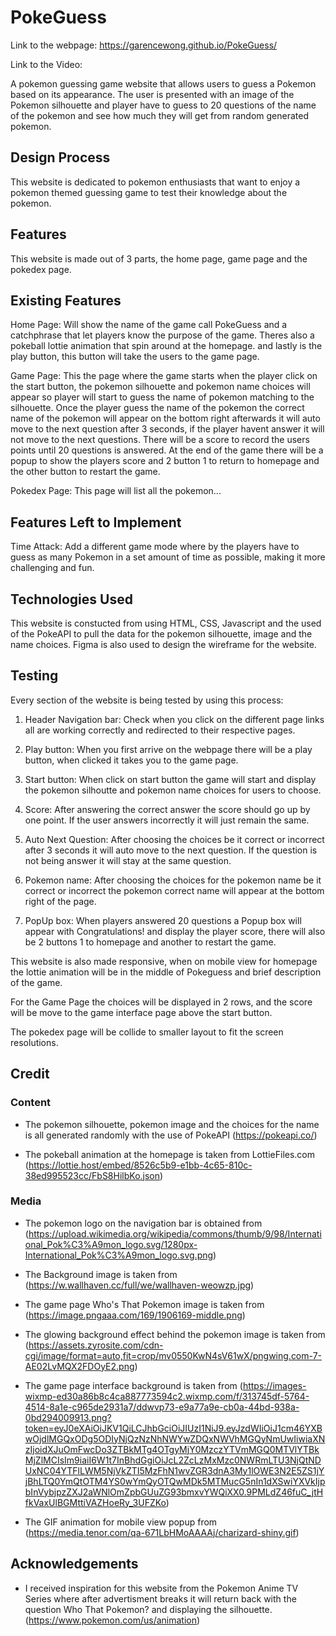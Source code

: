 # PokeGuess

Link to the webpage: https://garencewong.github.io/PokeGuess/

Link to the Video:

A pokemon guessing game website that allows users to guess a Pokemon based on its appearance. The user is presented with an image of the Pokemon silhouette and player have to guess to 20 questions of the name of the pokemon and see how much they will get from random generated pokemon.

## Design Process
This website is dedicated to pokemon enthusiasts that want to enjoy a pokemon themed guessing game to test their knowledge about the pokemon.

## Features
This website is made out of 3 parts, the home page, game page and the pokedex page.

## Existing Features
Home Page: Will show the name of the game call PokeGuess and a catchphrase that let players know the purpose of the game. Theres also a pokeball lottie animation that spin around at the homepage.
and lastly is the play button, this button will take the users to the game page.

Game Page: This the page where the game starts when the player click on the start button, the pokemon silhouette and pokemon name choices will appear so player will start to guess the name of pokemon matching to the silhouette. Once the player guess the name of the pokemon the correct name of the pokemon will appear on the bottom right afterwards it will auto move to the next question after 3 seconds, if the player havent answer it will not move to the next questions. There will be a score to record the users points until 20 questions is answered. At the end of the game there will be a popup to show the players score and 2 button 1 to return to homepage and the other button to restart the game.

Pokedex Page: This page will list all the pokemon...

## Features Left to Implement
 Time Attack: Add a different game mode where by the players have to guess as many Pokemon in a set amount of time as possible, making it more challenging and fun.

 ## Technologies Used
 This website is constucted from using HTML, CSS, Javascript and the used of the PokeAPI to pull the data for the pokemon silhouette, image and the name choices. Figma is also used to design the wireframe for the website.

 ## Testing
Every section of the website is being tested by using this process:

1. Header Navigation bar:
   Check when you click on the different page links all are working correctly and redirected to their respective pages.

2.  Play button:
    When you first arrive on the webpage there will be a play button,  when clicked it takes you to the game page.

3. Start button:
   When click on start button the game will start and display the pokemon silhoutte and pokemon name choices for users to choose.

4. Score: 
   After answering the correct answer the  score should go up by one point. If the user answers incorrectly it will just remain the same.

5. Auto Next Question:
   After choosing the choices be it correct or incorrect after 3 seconds it will auto move to the next question. If the question is not being answer it will stay at the same question.

6. Pokemon name:
   After choosing the choices for the pokemon name be it correct or incorrect the pokemon correct name will appear at the bottom right of the page.

7. PopUp box:
   When players answered 20 questions a Popup box will appear with Congratulations! and display the player score, there will also be 2 buttons 1 to homepage and another to restart the game.
   

This website is also made responsive, when on mobile view for homepage the lottie animation will be in the middle of Pokeguess and brief description of the game.

For the Game Page the choices will be displayed in 2 rows, and the score will be move to the game interface page above the start button.

The pokedex page will be collide to smaller layout to fit the screen resolutions.

## Credit
### Content
- The pokemon silhouette, pokemon image and the choices for the name is all generated randomly with the use of PokeAPI (https://pokeapi.co/)

- The pokeball animation at the homepage is taken from LottieFiles.com (https://lottie.host/embed/8526c5b9-e1bb-4c65-810c-38ed995523cc/FbS8HilbKo.json)

### Media
- The pokemon logo on the navigation bar is obtained from (https://upload.wikimedia.org/wikipedia/commons/thumb/9/98/International_Pok%C3%A9mon_logo.svg/1280px-International_Pok%C3%A9mon_logo.svg.png)

- The Background image is taken from (https://w.wallhaven.cc/full/we/wallhaven-weowzp.jpg)

- The game page Who's That Pokemon image is taken from (https://image.pngaaa.com/169/1906169-middle.png)

- The glowing  background effect behind the pokemon image is taken from (https://assets.zyrosite.com/cdn-cgi/image/format=auto,fit=crop/mv0550KwN4sV61wX/pngwing.com-7-AE02LvMQX2FDOyE2.png)

- The game page interface background is taken from (https://images-wixmp-ed30a86b8c4ca887773594c2.wixmp.com/f/313745df-5764-4514-8a1e-c965de2931a7/ddwvp73-e9a77a9e-cb0a-44bd-938a-0bd294009913.png?token=eyJ0eXAiOiJKV1QiLCJhbGciOiJIUzI1NiJ9.eyJzdWIiOiJ1cm46YXBwOjdlMGQxODg5ODIyNjQzNzNhNWYwZDQxNWVhMGQyNmUwIiwiaXNzIjoidXJuOmFwcDo3ZTBkMTg4OTgyMjY0MzczYTVmMGQ0MTVlYTBkMjZlMCIsIm9iaiI6W1t7InBhdGgiOiJcL2ZcLzMxMzc0NWRmLTU3NjQtNDUxNC04YTFlLWM5NjVkZTI5MzFhN1wvZGR3dnA3My1lOWE3N2E5ZS1jYjBhLTQ0YmQtOTM4YS0wYmQyOTQwMDk5MTMucG5nIn1dXSwiYXVkIjpbInVybjpzZXJ2aWNlOmZpbGUuZG93bmxvYWQiXX0.9PMLdZ46fuC_jtHfkVaxUlBGMttiVAZHoeRy_3UFZKo)

- The GIF animation for mobile view popup from (https://media.tenor.com/qa-671LbHMoAAAAj/charizard-shiny.gif)

## Acknowledgements
- I received inspiration for this website from the Pokemon Anime TV Series where after advertisment breaks it will return back with the question Who That Pokemon? and displaying the silhouette. (https://www.pokemon.com/us/animation)
